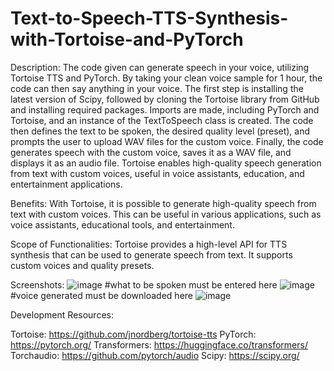 # Text-to-Speech-TTS-Synthesis-with-Tortoise-and-PyTorch
Description: The code given can generate speech in your voice, utilizing Tortoise TTS and PyTorch. By taking your clean voice sample for 1 hour, the code can then say anything in your voice. The first step is installing the latest version of Scipy, followed by cloning the Tortoise library from GitHub and installing required packages. Imports are made, including PyTorch and Tortoise, and an instance of the TextToSpeech class is created. The code then defines the text to be spoken, the desired quality level (preset), and prompts the user to upload WAV files for the custom voice. Finally, the code generates speech with the custom voice, saves it as a WAV file, and displays it as an audio file. Tortoise enables high-quality speech generation from text with custom voices, useful in voice assistants, education, and entertainment applications.

Benefits: With Tortoise, it is possible to generate high-quality speech from text with custom voices. This can be useful in various applications, such as voice assistants, educational tools, and entertainment.

Scope of Functionalities: Tortoise provides a high-level API for TTS synthesis that can be used to generate speech from text. It supports custom voices and quality presets.

Screenshots: 
![image](https://user-images.githubusercontent.com/55629425/217155375-634a2196-cfee-4979-a964-4d8e0728f250.png)
#what to be spoken must be entered here
![image](https://user-images.githubusercontent.com/55629425/217155557-aeb563ae-418f-4dff-aabb-5c07c28cbaa5.png)
#voice generated must be downloaded here
![image](https://user-images.githubusercontent.com/55629425/217155659-dbd163cd-00e0-4e75-8da3-e01cca0d7452.png)



Development Resources:

Tortoise: https://github.com/jnordberg/tortoise-tts
PyTorch: https://pytorch.org/
Transformers: https://huggingface.co/transformers/
Torchaudio: https://github.com/pytorch/audio
Scipy: https://scipy.org/
